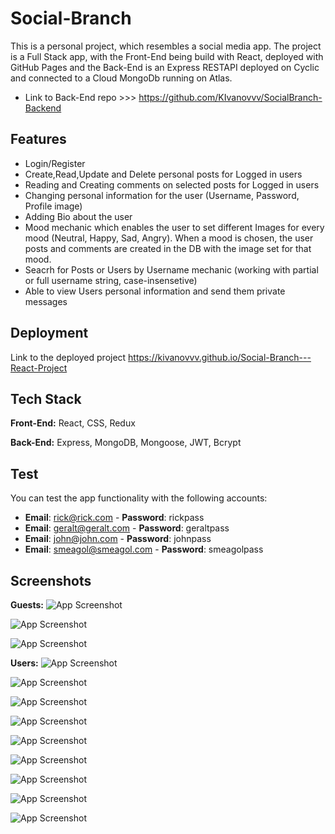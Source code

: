 
# Social-Branch

This is a personal project, which resembles a social media app. The project is a Full Stack app, with the Front-End being build with React, deployed with GitHub Pages and the Back-End is an Express RESTAPI deployed on Cyclic and connected to a Cloud MongoDb running on Atlas.
- Link to Back-End repo >>> https://github.com/KIvanovvv/SocialBranch-Backend


## Features

- Login/Register
- Create,Read,Update and Delete personal posts for Logged in users
- Reading and Creating comments on selected posts for Logged in users
- Changing personal information for the user (Username, Password, Profile image)
- Adding Bio about the user
- Mood mechanic which enables the user to set different Images for every mood (Neutral, Happy, Sad, Angry). When a mood is chosen, the user posts and comments are created in the DB with the image set for that mood.
- Seacrh for Posts or Users by Username mechanic (working with partial or full username string, case-insensetive)
- Able to view Users personal information and send them private messages


## Deployment

Link to the deployed project  https://kivanovvv.github.io/Social-Branch---React-Project




## Tech Stack


**Front-End:** React, CSS, Redux

**Back-End:**  Express, MongoDB, Mongoose, JWT, Bcrypt


## Test

You can test the app functionality with the following accounts:

- **Email**: rick@rick.com - **Password**: rickpass
- **Email**: geralt@geralt.com - **Password**: geraltpass
- **Email**: john@john.com - **Password**: johnpass
- **Email**: smeagol@smeagol.com - **Password**: smeagolpass
## Screenshots
**Guests:**
![App Screenshot](https://firebasestorage.googleapis.com/v0/b/social-branch.appspot.com/o/WelcomeScreen.PNG?alt=media&token=c72f97db-0c56-45ce-b9ce-9ae0a70cbfeb)

![App Screenshot](https://firebasestorage.googleapis.com/v0/b/social-branch.appspot.com/o/Login.PNG?alt=media&token=f4ae715d-edef-40eb-a018-2a80a65e420f)

![App Screenshot](https://firebasestorage.googleapis.com/v0/b/social-branch.appspot.com/o/Register.PNG?alt=media&token=32846d20-e756-4598-aa4d-9a1366ced874)


**Users:**
![App Screenshot](https://firebasestorage.googleapis.com/v0/b/social-branch.appspot.com/o/Home.PNG?alt=media&token=9e440dcd-0d5c-4e7a-9b31-0d1db068dde8)

![App Screenshot](https://firebasestorage.googleapis.com/v0/b/social-branch.appspot.com/o/Comments.PNG?alt=media&token=c358c175-3402-4b1c-b853-3b74547bbe2b)

![App Screenshot](https://firebasestorage.googleapis.com/v0/b/social-branch.appspot.com/o/Profile.PNG?alt=media&token=9d27e13f-8554-4e6c-9bb2-1e9900c0250e)

![App Screenshot](https://firebasestorage.googleapis.com/v0/b/social-branch.appspot.com/o/MyPosts.PNG?alt=media&token=47df610b-0981-43bd-a89a-abcf7926ed95)

![App Screenshot](https://firebasestorage.googleapis.com/v0/b/social-branch.appspot.com/o/SearchPosts.PNG?alt=media&token=551f76b2-4255-4c8e-8791-50771a8b6db3)

![App Screenshot](https://firebasestorage.googleapis.com/v0/b/social-branch.appspot.com/o/SearchUsers.PNG?alt=media&token=ab3bde7e-dcda-4863-b3f4-43b463c01983)

![App Screenshot](https://firebasestorage.googleapis.com/v0/b/social-branch.appspot.com/o/ViewUserDetails.PNG?alt=media&token=e3fbd0d2-3663-49ea-8c44-44c56fefd7ec)

![App Screenshot](https://firebasestorage.googleapis.com/v0/b/social-branch.appspot.com/o/MessageUnred.PNG?alt=media&token=b2d7dae4-b6d9-49b2-b56c-8e914dda7226)

![App Screenshot](https://firebasestorage.googleapis.com/v0/b/social-branch.appspot.com/o/MessageRed.PNG?alt=media&token=c6b5300b-2c25-4805-9304-edc71ba2ede8)
